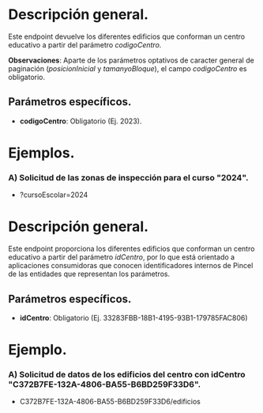 # Descripción general.

Este endpoint devuelve los diferentes edificios que conforman un centro educativo a partir del parámetro *codigoCentro*.

**Observaciones**: Aparte de los parámetros optativos de caracter general de paginación (_posicionInicial_ y _tamanyoBloque_), el campo *codigoCentro* es obligatorio.

## Parámetros específicos.

* **codigoCentro**: Obligatorio (Ej. 2023).

# Ejemplos.
### A) Solicitud de las zonas de inspección para el curso "2024".
* ?cursoEscolar=2024

# Descripción general.

Este endpoint proporciona los diferentes edificios que conforman un centro educativo a partir del parámetro *idCentro*, por lo que está orientado a aplicaciones consumidoras que conocen identificadores internos de Pincel de las entidades que representan los parámetros.

## Parámetros específicos.

* **idCentro**: Obligatorio (Ej. 33283FBB-18B1-4195-93B1-179785FAC806)

# Ejemplo.
### A) Solicitud de datos de los edificios del centro con idCentro "C372B7FE-132A-4806-BA55-B6BD259F33D6".
* C372B7FE-132A-4806-BA55-B6BD259F33D6/edificios
